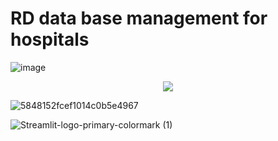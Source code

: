 # RD data base management for hospitals

![image](https://user-images.githubusercontent.com/57074947/208330657-c7aff8a6-e9c7-4ff5-9f87-ad539e96495b.png)

<p align="center">
  <img src=![584815fdcef1014c0b5e497a](https://user-images.githubusercontent.com/57074947/209252853-3efff078-7f11-4950-9f3d-470450bbafa5.png) />
</p>


![5848152fcef1014c0b5e4967](https://user-images.githubusercontent.com/57074947/209252874-55d5eb70-89fc-4fa5-9d8c-574df160dded.png)

![Streamlit-logo-primary-colormark (1)](https://user-images.githubusercontent.com/57074947/209252918-8891717b-f656-4587-b03d-04c9b6a09cef.png)
